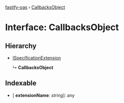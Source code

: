 [fastify-oas](../README.md) › [CallbacksObject](callbacksobject.md)

# Interface: CallbacksObject

## Hierarchy

* [ISpecificationExtension](ispecificationextension.md)

  ↳ **CallbacksObject**

## Indexable

* \[ **extensionName**: *string*\]: any
